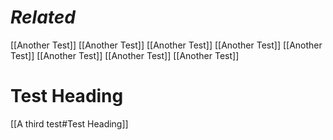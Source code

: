 # *Related*

[[Another Test]]
[[Another Test]]
[[Another Test]]
[[Another Test]]
[[Another Test]]
[[Another Test]]
[[Another Test]]
[[Another Test]]


# Test Heading



[[A third test#Test Heading]]
